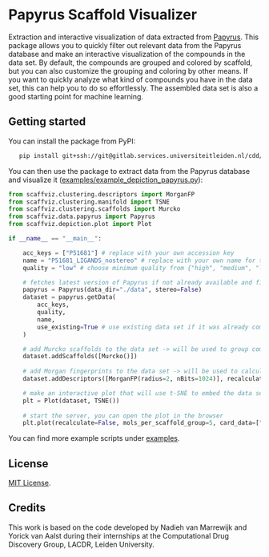 # Papyrus Scaffold Visualizer

Extraction and interactive visualization of data extracted from [Papyrus](https://chemrxiv.org/engage/chemrxiv/article-details/617aa2467a002162403d71f0). This package allows you to quickly filter out relevant data from the Papyrus database and make an interactive visualization of the compounds in the data set. By default, the compounds are grouped and colored by scaffold, but you can also customize the grouping and coloring by other means. If you want to quickly analyze what kind of compounds you have in the data set, this can help you to do so effortlessly. The assembled data set is also a good starting point for machine learning.


## Getting started

You can install the package from PyPI:

```bash
   pip install git+ssh://git@gitlab.services.universiteitleiden.nl/cdd/papyrus-scaffold-visualizer.git@main
```

You can then use the package to extract data from the Papyrus database and visualize it ([examples/example_depiction_papyrus.py](./examples/example_depiction_papyrus.py)):

```python
from scaffviz.clustering.descriptors import MorganFP
from scaffviz.clustering.manifold import TSNE
from scaffviz.clustering.scaffolds import Murcko
from scaffviz.data.papyrus import Papyrus
from scaffviz.depiction.plot import Plot

if __name__ == "__main__":

    acc_keys = ["P51681"] # replace with your own accession key
    name = "P51681_LIGANDS_nostereo" # replace with your own name for the output data set file
    quality = "low" # choose minimum quality from {"high", "medium", "low"}

    # fetches latest version of Papyrus if not already available and filters out the relevant data
    papyrus = Papyrus(data_dir="./data", stereo=False)
    dataset = papyrus.getData(
        acc_keys,
        quality,
        name,
        use_existing=True # use existing data set if it was already compiled before
    )

    # add Murcko scaffolds to the data set -> will be used to group compounds inside the plot
    dataset.addScaffolds([Murcko()])
    
    # add Morgan fingerprints to the data set -> will be used to calculate the t-SNE embedding in 2D
    dataset.addDescriptors([MorganFP(radius=2, nBits=1024)], recalculate=False) 

    # make an interactive plot that will use t-SNE to embed the data set in 2D (all current descriptors in the data set will be used)
    plt = Plot(dataset, TSNE()) 
    
    # start the server, you can open the plot in the browser
    plt.plot(recalculate=False, mols_per_scaffold_group=5, card_data=["all_doc_ids"], title_data='all_doc_ids')
```

You can find more example scripts under [examples](./examples).

## License
[MIT License](./LICENSE.md).

## Credits

This work is based on the code developed by Nadieh van Marrewijk and Yorick van Aalst during their internships at the Computational Drug Discovery Group, LACDR, Leiden University.
